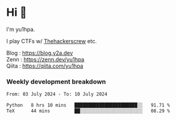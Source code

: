 # Hi 👋

I'm yu1hpa.

I play CTFs w/ [Thehackerscrew](https://www.thehackerscrew.team/) etc.

Blog : https://blog.y2a.dev  
Zenn : https://zenn.dev/yu1hpa  
Qiita : https://qiita.com/yu1hpa  

### Weekly development breakdown

<!--START_SECTION:waka-->

```txt
From: 03 July 2024 - To: 10 July 2024

Python   8 hrs 10 mins   ███████████████████████░░   91.71 %
TeX      44 mins         ██░░░░░░░░░░░░░░░░░░░░░░░   08.29 %
```

<!--END_SECTION:waka-->

